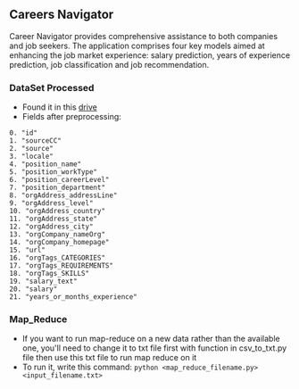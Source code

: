 ## Careers Navigator
Career Navigator provides comprehensive assistance to both companies and job seekers. The application comprises four key models aimed at enhancing the job market experience: salary prediction, years of experience prediction, job classification and job recommendation.

### DataSet Processed
- Found it in this [drive](https://drive.google.com/drive/folders/10T5x6bjPKDcJ59K8WK0QLLl12aGsqWun?usp=sharing)
- Fields after preprocessing:
```
0. "id"
1. "sourceCC"
2. "source"
3. "locale"
4. "position_name"
5. "position_workType"
6. "position_careerLevel"
7. "position_department"
8. "orgAddress_addressLine"
9. "orgAddress_level"
10. "orgAddress_country"
11. "orgAddress_state"
12. "orgAddress_city"
13. "orgCompany_nameOrg"
14. "orgCompany_homepage"
15. "url"
16. "orgTags_CATEGORIES"
17. "orgTags_REQUIREMENTS"
18. "orgTags_SKILLS"
19. "salary_text"
20. "salary"
21. "years_or_months_experience"
```
### Map_Reduce
- If you want to run map-reduce on a new data rather than the available one, you'll need to change it to txt file first with function in csv_to_txt.py file then use this txt file to run map reduce on it
- To run it, write this command: ```python <map_reduce_filename.py> <input_filename.txt>```

